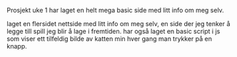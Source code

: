 Prosjekt uke 1
har laget en helt mega basic side med litt info om meg selv.

laget en flersidet nettside med litt info om meg selv, en side der jeg tenker å legge till spill jeg blir å lage i fremtiden. har også laget en basic script i js som viser ett tilfeldig bilde av katten min hver gang man trykker på en knapp.
